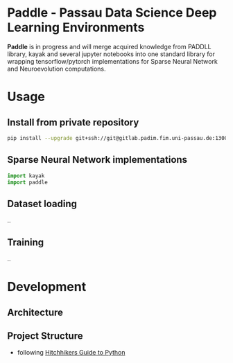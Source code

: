# Paddle - Passau Data Science Deep Learning Environments
**Paddle** is in progress and will merge acquired knowledge from PADDLL library, kayak and several jupyter notebooks into one standard library for wrapping tensorflow/pytorch implementations for Sparse Neural Network and Neuroevolution computations.

# Usage
## Install from private repository
```bash
pip install --upgrade git+ssh://git@gitlab.padim.fim.uni-passau.de:13003/paddle/paddle.git
```

## Sparse Neural Network implementations
```python
import kayak
import paddle
``` 

## Dataset loading
..

## Training
..


# Development

## Architecture

## Project Structure
- following [Hitchhikers Guide to Python](http://docs.python-guide.org/en/latest/writing/structure/)
